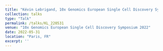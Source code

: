 ```yaml
---
title: "Kévin Lebrigand, 10x Genomics European Single Cell Discovery Symposium 2022"
collection: talks
type: "Talk"
permalink: /talks/KL_220531
venue: "10x Genomics European Single Cell Discovery Symposium 2022"
date: 2022-05-31
location: "Paris, FR"
excerpt: ''
---
```




<script src="https://fast.wistia.com/embed/medias/kozaah13be.jsonp" async=""></script>
<script src="https://fast.wistia.com/assets/external/E-v1.js" async=""></script>
<span class="wistia_embed wistia_async_kozaah13be popover=true popoverAnimateThumbnail=true" style="display: inline-block; height: 169px; position: relative; width: 300px;">&nbsp;</span>
